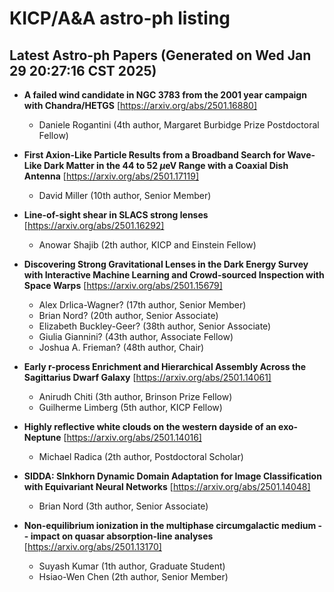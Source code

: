 # KICP/A&A astro-ph listing

## Latest Astro-ph Papers (Generated on Wed Jan 29 20:27:16 CST 2025)

- **A failed wind candidate in NGC 3783 from the 2001 year campaign with Chandra/HETGS**
[https://arxiv.org/abs/2501.16880]
  + Daniele Rogantini (4th author, Margaret Burbidge Prize Postdoctoral Fellow)

- **First Axion-Like Particle Results from a Broadband Search for Wave-Like Dark Matter in the 44 to 52 $\mu$eV Range with a Coaxial Dish Antenna**
[https://arxiv.org/abs/2501.17119]
  + David Miller (10th author, Senior Member)

- **Line-of-sight shear in SLACS strong lenses**
[https://arxiv.org/abs/2501.16292]
  + Anowar Shajib (2th author, KICP and Einstein Fellow)

- **Discovering Strong Gravitational Lenses in the Dark Energy Survey with Interactive Machine Learning and Crowd-sourced Inspection with Space Warps**
[https://arxiv.org/abs/2501.15679]
  + Alex Drlica-Wagner? (17th author, Senior Member)
  + Brian Nord? (20th author, Senior Associate)
  + Elizabeth Buckley-Geer? (38th author, Senior Associate)
  + Giulia Giannini? (43th author, Associate Fellow)
  + Joshua A. Frieman? (48th author, Chair)

- **Early r-process Enrichment and Hierarchical Assembly Across the Sagittarius Dwarf Galaxy**
[https://arxiv.org/abs/2501.14061]
  + Anirudh Chiti (3th author, Brinson Prize Fellow)
  + Guilherme Limberg (5th author, KICP Fellow)

- **Highly reflective white clouds on the western dayside of an exo-Neptune**
[https://arxiv.org/abs/2501.14016]
  + Michael Radica (2th author, Postdoctoral Scholar)

- **SIDDA: SInkhorn Dynamic Domain Adaptation for Image Classification with Equivariant Neural Networks**
[https://arxiv.org/abs/2501.14048]
  + Brian Nord (3th author, Senior Associate)

- **Non-equilibrium ionization in the multiphase circumgalactic medium -- impact on quasar absorption-line analyses**
[https://arxiv.org/abs/2501.13170]
  + Suyash Kumar (1th author, Graduate Student)
  + Hsiao-Wen Chen (2th author, Senior Member)


